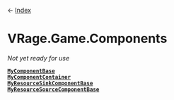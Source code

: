 ← [Index](index)
# VRage.Game.Components
_Not yet ready for use_

**[`MyComponentBase`](VRage.Game.Components.MyComponentBase)**  
**[`MyComponentContainer`](VRage.Game.Components.MyComponentContainer)**  
**[`MyResourceSinkComponentBase`](VRage.Game.Components.MyResourceSinkComponentBase)**  
**[`MyResourceSourceComponentBase`](VRage.Game.Components.MyResourceSourceComponentBase)**  
